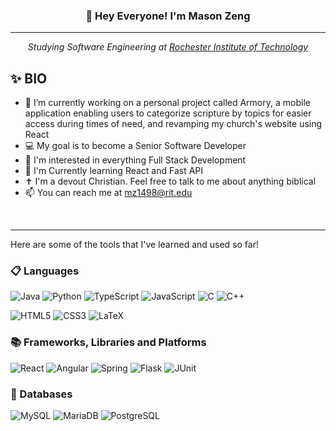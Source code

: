 <h3 align="center">👋 Hey Everyone! I'm Mason Zeng</h3>

---

<p align="center"><em>Studying Software Engineering at <a href="http://www.rit.edu">Rochester Institute of Technology</em></a>
<br>

## ✨ BIO
+ 🔭 I’m currently working on a personal project called Armory, a mobile application enabling users to categorize scripture by topics for easier access during times of need, and revamping my church's website using React
+ 💻 My goal is to become a Senior Software Developer
+ 🧐 I'm interested in everything Full Stack Development
+ 🌱 I'm Currently learning React and Fast API
+ ✝️ I'm a devout Christian. Feel free to talk to me about anything biblical
+ 📫 You can reach me at mz1498@rit.edu

<br>

---

Here are some of the tools that I've learned and used so far!
<br>

### 📋 Languages
![Java](https://img.shields.io/badge/Java-ED8B00?style=for-the-badge&logo=openjdk&logoColor=white)
![Python](https://img.shields.io/badge/python-3670A0?style=for-the-badge&logo=python&logoColor=ffdd54)
![TypeScript](https://img.shields.io/badge/typescript-%23007ACC.svg?style=for-the-badge&logo=typescript&logoColor=white)
![JavaScript](https://img.shields.io/badge/javascript-%23323330.svg?style=for-the-badge&logo=javascript&logoColor=%23F7DF1E)
![C](https://img.shields.io/badge/c-%2300599C.svg?style=for-the-badge&logo=c&logoColor=white)
![C++](https://img.shields.io/badge/C++-00599C?style=for-the-badge&logo=C%2B%2B&logoColor=white)

![HTML5](https://img.shields.io/badge/html5-%23E34F26.svg?style=for-the-badge&logo=html5&logoColor=white)
![CSS3](https://img.shields.io/badge/css3-%231572B6.svg?style=for-the-badge&logo=css3&logoColor=white)
![LaTeX](https://img.shields.io/badge/LaTeX-fffff?style=for-the-badge&logo=latex)



### 📚 Frameworks, Libraries and Platforms
![React](https://img.shields.io/badge/react-%2320232a.svg?style=for-the-badge&logo=react&logoColor=%2361DAFB)
![Angular](https://img.shields.io/badge/angular-%23DD0031.svg?style=for-the-badge&logo=angular&logoColor=white)
![Spring](https://img.shields.io/badge/spring-%236DB33F.svg?style=for-the-badge&logo=spring&logoColor=white)
![Flask](https://img.shields.io/badge/flask-%23000.svg?style=for-the-badge&logo=flask&logoColor=white)
![JUnit](https://img.shields.io/maven-metadata/v.svg?colorB=25a162&label=JUnit%20Jupiter&logoWidth=8&metadataUrl=https%3A%2F%2Frepo1.maven.org%2Fmaven2%2Forg%2Fjunit%2Fjupiter%2Fjunit-jupiter%2Fmaven-metadata.xml&style=for-the-badge)



### 💾 Databases
![MySQL](https://img.shields.io/badge/mysql-%2300f.svg?style=for-the-badge&logo=mysql&logoColor=white)
![MariaDB](https://img.shields.io/badge/MariaDB-003545?style=for-the-badge&logo=mariadb&logoColor=white)
![PostgreSQL](https://img.shields.io/badge/postgresql-4169e1?style=for-the-badge&logo=postgresql&logoColor=white)

